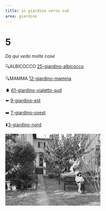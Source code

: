 ```yaml
---
title: in giardino verso sud
area: giardino
---
```

# 5
_Da qui vedo molte cose_

🔍ALBICOCCO [25-giardino-albicocco](25-giardino-albicocco.md)

🔍MAMMA [12-giardino-mamma](12-giardino-mamma.md)

⬆️ [61-giardino-vialetto-sud](61-giardino-vialetto-sud.md)

⬅️ [9-giardino-est](9-giardino-est.md)

➡️ [7-giardino-ovest](7-giardino-ovest.md)

⬇️[3-giardino-nord](3-giardino-nord.md) 

![foto_131](_assets/preview/foto_131.jpg)
